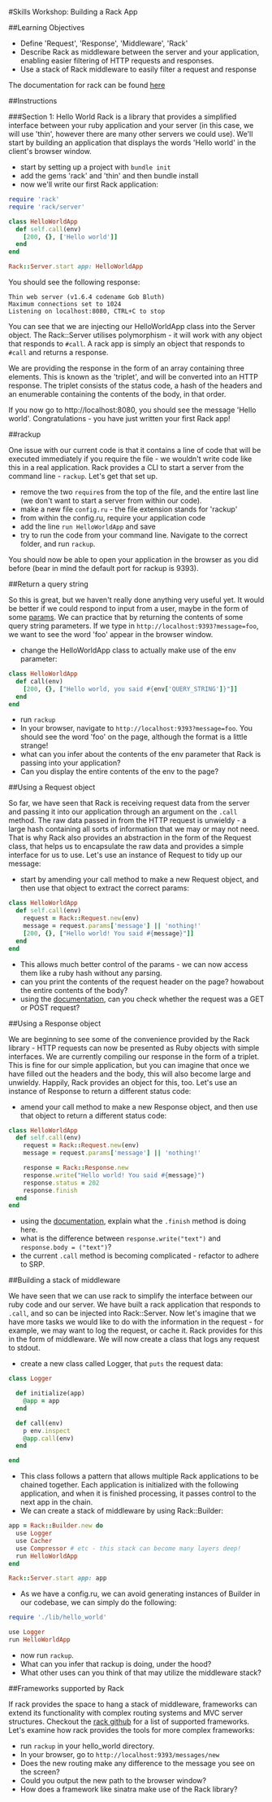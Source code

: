#Skills Workshop: Building a Rack App

##Learning Objectives

* Define 'Request', 'Response', 'Middleware', 'Rack'
* Describe Rack as middleware between the server and your application, enabling easier filtering of HTTP requests and responses.
* Use a stack of Rack middleware to easily filter a request and response

The documentation for rack can be found [here](https://github.com/rack/rack)

##Instructions

###Section 1: Hello World
Rack is a library that provides a simplified interface between your ruby application and your server (in this case, we will use 'thin', however there are many other servers we could use). We'll start by building an application that displays the words 'Hello world' in the client's browser window.

* start by setting up a project with `bundle init`
* add the gems 'rack' and 'thin' and then bundle install
* now we'll write our first Rack application:
```ruby
require 'rack'
require 'rack/server'

class HelloWorldApp
  def self.call(env)
    [200, {}, ['Hello world']]
  end
end

Rack::Server.start app: HelloWorldApp
```
You should see the following response:
```
Thin web server (v1.6.4 codename Gob Bluth)
Maximum connections set to 1024
Listening on localhost:8080, CTRL+C to stop
```

You can see that we are injecting our HelloWorldApp class into the Server object. The Rack::Server utilises polymorphism - it will work with any object that responds to `#call`. A rack app is simply an object that responds to `#call` and returns a response.

We are providing the response in the form of an array containing three elements. This is known as the 'triplet', and will be converted into an HTTP response. The triplet consists of the status code, a hash of the headers and an enumerable containing the contents of the body, in that order.

If you now go to http://localhost:8080, you should see the message 'Hello world'. Congratulations - you have just written your first Rack app!

##rackup

One issue with our current code is that it contains a line of code that will be executed immediately if you require the file - we wouldn't write code like this in a real application. Rack provides a CLI to start a server from the command line - `rackup`. Let's get that set up.

* remove the two `require`s from the top of the file, and the entire last line (we don't want to start a server from within our code).
* make a new file `config.ru` - the file extension stands for 'rackup'
* from within the config.ru, require your application code
* add the line `run HelloWorldApp` and save
* try to run the code from your command line. Navigate to the correct folder, and run `rackup`.

You should now be able to open your application in the browser as you did before (bear in mind the default port for rackup is 9393).

##Return a query string

So this is great, but we haven't really done anything very useful yet. It would be better if we could respond to input from a user, maybe in the form of some [params](https://github.com/makersacademy/course/blob/master/pills/params.md). We can practice that by returning the contents of some query string parameters. If we type in `http://localhost:9393?message=foo`, we want to see the word 'foo' appear in the browser window.

* change the HelloWorldApp class to actually make use of the env parameter:
```ruby
class HelloWorldApp
  def call(env)
    [200, {}, ["Hello world, you said #{env['QUERY_STRING']}"]]
  end
end
```
* run `rackup`
* In your browser, navigate to `http://localhost:9393?message=foo`. You should see the word 'foo' on the page, although the format is a little strange!
* what can you infer about the contents of the env parameter that Rack is passing into your application?
* Can you display the entire contents of the env to the page?

##Using a Request object

So far, we have seen that Rack is receiving request data from the server and passing it into our application through an argument on the `.call` method. The raw data passed in from the HTTP request is unwieldy - a large hash containing all sorts of information that we may or may not need. That is why Rack also provides an abstraction in the form of the Request class, that helps us to encapsulate the raw data and provides a simple interface for us to use. Let's use an instance of Request to tidy up our message:

* start by amending your call method to make a new Request object, and then use that object to extract the correct params:
```ruby
class HelloWorldApp
  def self.call(env)
    request = Rack::Request.new(env)
    message = request.params['message'] || 'nothing!'
    [200, {}, ["Hello world! You said #{message}"]]
  end
end
```
* This allows much better control of the params - we can now access them like a ruby hash without any parsing.
* can you print the contents of the request header on the page? howabout the entire contents of the body?
* using the [documentation](http://www.rubydoc.info/gems/rack/Rack/Request), can you check whether the request was a GET or POST request?

##Using a Response object

We are beginning to see some of the convenience provided by the Rack library - HTTP requests can now be presented as Ruby objects with simple interfaces. We are currently compiling our response in the form of a triplet. This is fine for our simple application, but you can imagine that once we have filled out the headers and the body, this will also become large and unwieldy. Happily, Rack provides an object for this, too. Let's use an instance of Response to return a different status code:

* amend your call method to make a new Response object, and then use that object to return a different status code:
```ruby
class HelloWorldApp
  def self.call(env)
    request = Rack::Request.new(env)
    message = request.params['message'] || 'nothing!'

    response = Rack::Response.new
    response.write("Hello world! You said #{message}")
    response.status = 202
    response.finish
  end
end
```
* using the [documentation](http://www.rubydoc.info/gems/rack/Rack/Response), explain what the `.finish` method is doing here.
* what is the difference between `response.write("text")` and `response.body = ("text")`?
* the current `.call` method is becoming complicated - refactor to adhere to SRP.

##Building a stack of middleware

We have seen that we can use rack to simplify the interface between our ruby code and our server. We have built a rack application that responds to `.call`, and so can be injected into Rack::Server. Now let's imagine that we have more tasks we would like to do with the information in the request - for example, we may want to log the request, or cache it. Rack provides for this in the form of middleware. We will now create a class that logs any request to stdout.

* create a new class called Logger, that `puts` the request data:
```ruby
class Logger

  def initialize(app)
    @app = app
  end

  def call(env)
    p env.inspect
    @app.call(env)
  end

end
```
* This class follows a pattern that allows multiple Rack applications to be chained together. Each application is initialized with the following application, and when it is finished processing, it passes control to the next app in the chain.
* We can create a stack of middleware by using Rack::Builder:
```ruby
app = Rack::Builder.new do
  use Logger
  use Cacher
  use Compressor # etc - this stack can become many layers deep!
  run HelloWorldApp
end

Rack::Server.start app: app
```
* As we have a config.ru, we can avoid generating instances of Builder in our codebase, we can simply do the following:
```ruby
require './lib/hello_world'

use Logger
run HelloWorldApp
```
* now run `rackup`.
* What can you infer that rackup is doing, under the hood?
* What other uses can you think of that may utilize the middleware stack?

##Frameworks supported by Rack

If rack provides the space to hang a stack of middleware, frameworks can extend its functionality with complex routing systems and MVC server structures. Checkout the [rack github](https://github.com/rack/rack) for a list of supported frameworks. Let's examine how rack provides the tools for more complex frameworks:
* run `rackup` in your hello_world directory.
* In your browser, go to `http://localhost:9393/messages/new`
* Does the new routing make any difference to the message you see on the screen?
* Could you output the new path to the browser window?
* How does a framework like sinatra make use of the Rack library?
